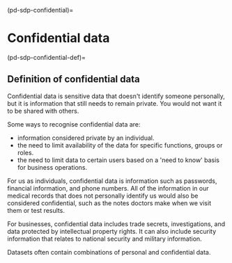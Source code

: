 (pd-sdp-confidential)=
# Confidential data

(pd-sdp-confidential-def)=
## Definition of confidential data

Confidential data is sensitive data that doesn't identify someone personally, but it is information that still needs to remain private. 
You would not want it to be shared with others.  

Some ways to recognise confidential data are:
* information considered private by an individual. 
* the need to limit availability of the data for specific functions, groups or roles. 
* the need to limit data to certain users based on a 'need to know' basis for business operations.

For us as individuals, confidential data is information such as passwords, financial information, and phone numbers. 
All of the information in our medical records that does not personally identify us would also be considered confidential, such as the notes doctors make when we visit them or test results.

For businesses, confidential data includes trade secrets, investigations, and data protected by intellectual property rights. 
It can also include security information that relates to national security and military information.

Datasets often contain combinations of personal and confidential data.
